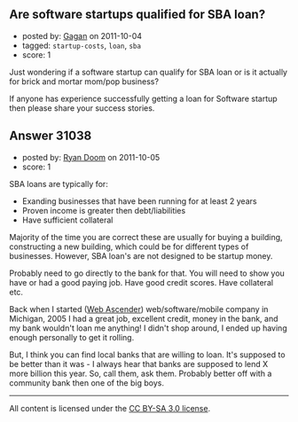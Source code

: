 ## Are software startups qualified for SBA loan?

- posted by: [Gagan](https://stackexchange.com/users/-1/12841-gagan) on 2011-10-04
- tagged: `startup-costs`, `loan`, `sba`
- score: 1

Just wondering if a software startup can qualify for SBA loan or is it actually for brick and mortar mom/pop business? 

If anyone has experience successfully getting a loan for Software startup then please share your success stories.


## Answer 31038

- posted by: [Ryan Doom](https://stackexchange.com/users/-1/5655-ryan-doom) on 2011-10-05
- score: 1

<p>SBA loans are typically for:</p>

<ul>
<li>Exanding businesses that have been running for at least 2 years</li>
<li>Proven income is greater then debt/liabilities</li>
<li>Have sufficient collateral</li>
</ul>

<p>Majority of the time you are correct these are usually for buying a building, constructing a new building, which could be for different types of businesses.  However, SBA loan's are not designed to be startup money.</p>

<p>Probably need to go directly to the bank for that. You will need to show you have or had a good paying job. Have good credit scores. Have collateral etc. </p>

<p>Back when I started (<a href="http://www.webascender.com" rel="nofollow">Web Ascender</a>) web/software/mobile company in Michigan, 2005 I had a great job, excellent credit, money in the bank, and my bank wouldn't loan me anything! 
I didn't shop around, I ended up having enough personally to get it rolling.  </p>

<p>But, I think you can find local banks that are willing to loan. It's supposed to be better than it was - I always hear that banks are supposed to lend X more billion this year. So, call them, ask them. Probably better off with a community bank then one of the big boys.</p>




---

All content is licensed under the [CC BY-SA 3.0 license](https://creativecommons.org/licenses/by-sa/3.0/).
